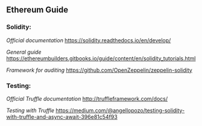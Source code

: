 ## Ethereum Guide

### Solidity:
*Official documentation*
https://solidity.readthedocs.io/en/develop/

*General guide*
https://ethereumbuilders.gitbooks.io/guide/content/en/solidity_tutorials.html

*Framework for auditing*
https://github.com/OpenZeppelin/zeppelin-solidity

### Testing: 
*Official Truffle documentation*
http://truffleframework.com/docs/

*Testing with Truffle* 
https://medium.com/@angellopozo/testing-solidity-with-truffle-and-async-await-396e81c54f93